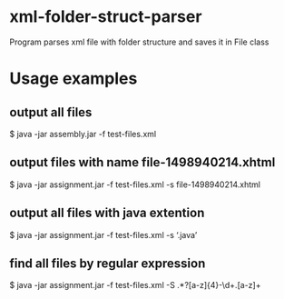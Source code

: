 # xml-folder-struct-parser
Program parses xml file with folder structure and saves it in File class


# Usage examples

## output all files
$ java -jar assembly.jar -f test-files.xml

## output files with name file-1498940214.xhtml
$ java -jar assignment.jar -f test-files.xml -s file-1498940214.xhtml

## output all files with java extention
$ java -jar assignment.jar -f test-files.xml -s ‘.java’

## find all files by regular expression
$ java -jar assignment.jar -f test-files.xml -S .*?[a-z]{4}-\d+\.[a-z]+
